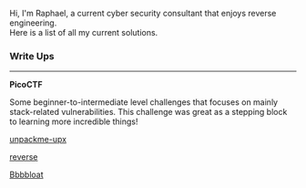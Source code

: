 Hi, I'm Raphael, a current cyber security consultant that enjoys reverse engineering.\
Here is a list of all my current solutions.

### Write Ups
---
**PicoCTF**

Some beginner-to-intermediate level challenges that focuses on mainly stack-related vulnerabilities. This challenge was great as a stepping block to learning more incredible things!

[unpackme-upx](unpackme-upx/unpackme-upx.md)

[reverse](reverse/reverse.md)

[Bbbbloat](bbbbloat/bbbbloat.md)